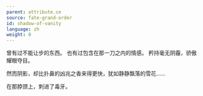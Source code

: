 ```yaml
---
parent: attribute.ce
source: fate-grand-order
id: shadow-of-vanity
language: zh
weight: 0
---
```


曾有过不能让步的东西。
也有过包含在那一刀之内的情感。
矜持毫无阴霾，骄傲耀眼夺目。

然而阴影，却比扑鼻的凶兆之香来得更快，犹如静静飘落的雪花……

在那脖颈上，刺进了毒牙。
